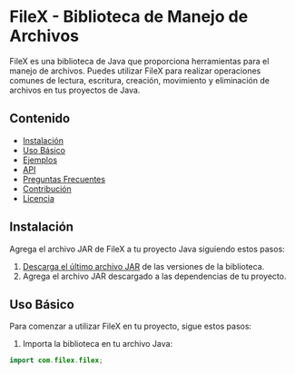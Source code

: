 # FileX - Biblioteca de Manejo de Archivos

FileX es una biblioteca de Java que proporciona herramientas para el manejo de archivos. Puedes utilizar FileX para realizar operaciones comunes de lectura, escritura, creación, movimiento y eliminación de archivos en tus proyectos de Java.

## Contenido
- [Instalación](#instalación)
- [Uso Básico](#uso-básico)
- [Ejemplos](#ejemplos)
- [API](#api)
- [Preguntas Frecuentes](#preguntas-frecuentes)
- [Contribución](#contribución)
- [Licencia](#licencia)

## Instalación

Agrega el archivo JAR de FileX a tu proyecto Java siguiendo estos pasos:

1. [Descarga el último archivo JAR](#) de las versiones de la biblioteca.
2. Agrega el archivo JAR descargado a las dependencias de tu proyecto.

## Uso Básico

Para comenzar a utilizar FileX en tu proyecto, sigue estos pasos:

1. Importa la biblioteca en tu archivo Java:

```java
import com.filex.filex;
